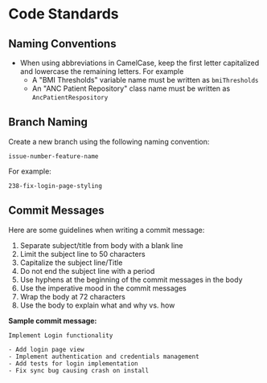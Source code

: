 # Code Standards

## Naming Conventions

* When using abbreviations in CamelCase, keep the first letter capitalized and lowercase the remaining letters. For example
  * A "BMI Thresholds" variable name must be written as `bmiThresholds`
  * An "ANC Patient Repository" class name must be written as `AncPatientRespository`

## Branch Naming

Create a new branch using the following naming convention:

```
issue-number-feature-name
```

For example:

```
238-fix-login-page-styling
```

## Commit Messages

Here are some guidelines when writing a commit message:

1. Separate subject/title from body with a blank line
2. Limit the subject line to 50 characters
3. Capitalize the subject line/Title
4. Do not end the subject line with a period
5. Use hyphens at the beginning of the commit messages in the body
6. Use the imperative mood in the commit messages
7. Wrap the body at 72 characters
8. Use the body to explain what and why vs. how

**Sample commit message:**

```
Implement Login functionality

- Add login page view
- Implement authentication and credentials management
- Add tests for login implementation
- Fix sync bug causing crash on install
```
